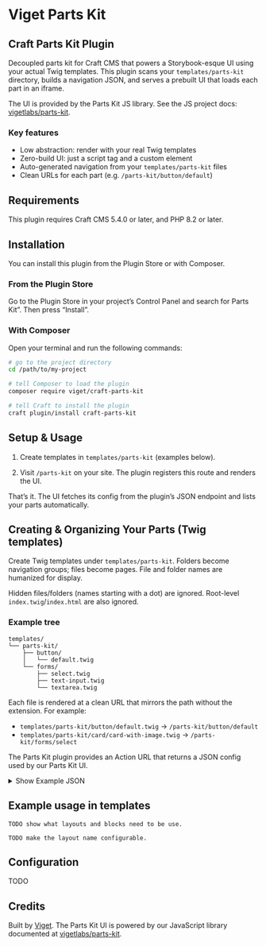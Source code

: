 # Viget Parts Kit


## Craft Parts Kit Plugin

Decoupled parts kit for Craft CMS that powers a Storybook-esque UI using your actual Twig templates. This plugin scans your `templates/parts-kit` directory, builds a navigation JSON, and serves a prebuilt UI that loads each part in an iframe.

The UI is provided by the Parts Kit JS library. See the JS project docs: [vigetlabs/parts-kit](https://github.com/vigetlabs/parts-kit).

### Key features

- Low abstraction: render with your real Twig templates
- Zero-build UI: just a script tag and a custom element
- Auto-generated navigation from your `templates/parts-kit` files
- Clean URLs for each part (e.g. `/parts-kit/button/default`)

## Requirements

This plugin requires Craft CMS 5.4.0 or later, and PHP 8.2 or later.

## Installation

You can install this plugin from the Plugin Store or with Composer.

### From the Plugin Store

Go to the Plugin Store in your project’s Control Panel and search for Parts Kit”. Then press “Install”.

### With Composer

Open your terminal and run the following commands:

```bash
# go to the project directory
cd /path/to/my-project

# tell Composer to load the plugin
composer require viget/craft-parts-kit

# tell Craft to install the plugin
craft plugin/install craft-parts-kit
```

## Setup & Usage

1) Create templates in `templates/parts-kit` (examples below).

2) Visit `/parts-kit` on your site. The plugin registers this route and renders the UI.

That’s it. The UI fetches its config from the plugin’s JSON endpoint and lists your parts automatically.

## Creating & Organizing Your Parts (Twig templates)

Create Twig templates under `templates/parts-kit`. Folders become navigation groups; files become pages. File and folder names are humanized for display.

Hidden files/folders (names starting with a dot) are ignored. Root-level `index.twig`/`index.html` are also ignored.

### Example tree

```
templates/
└── parts-kit/
    ├── button/
    │   └── default.twig
    └── forms/
        ├── select.twig
        ├── text-input.twig
        └── textarea.twig
```

Each file is rendered at a clean URL that mirrors the path without the extension. For example:

- `templates/parts-kit/button/default.twig` → `/parts-kit/button/default`
- `templates/parts-kit/card/card-with-image.twig` → `/parts-kit/forms/select`

The Parts Kit plugin provides an Action URL that returns a JSON config used by our Parts Kit UI. 

<details>
<summary>Show Example JSON</summary>

```json
{
  "schemaVersion": "0.0.1",
  "nav": [
    {
      "title": "Button",
      "url": null,
      "children": [
        {
          "title": "Default",
          "url": "/parts-kit/button/default",
          "children": []
        }
      ]
    }
  ]
}
```

</details>


## Example usage in templates

```twig
TODO show what layouts and blocks need to be use. 

TODO make the layout name configurable. 
```

## Configuration

TODO

## Credits

Built by [Viget](https://www.viget.com). The Parts Kit UI is powered by our JavaScript library documented at [vigetlabs/parts-kit](https://github.com/vigetlabs/parts-kit).



